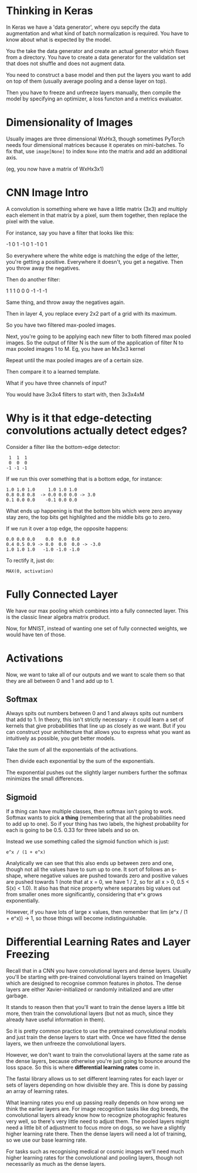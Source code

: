 Thinking in Keras
=================

In Keras we have a 'data generator', where oyu sepcify the data augmentation and
what kind of batch normalization is required. You have to know about what is expected
by the model.

You the take the data generator and create an actual generator which flows from
a directory. You have to create a data generator for the validation set that does
not shuffle and does not augment data.

You need to construct a base model and then put the layers you want to add on top
of them (usually average pooling and a dense layer on top).

Then you have to freeze and unfreeze layers manually, then compile the model by
specifying an optimizer, a loss functon and a metrics evaluator.

Dimensionality of Images
========================

Usually images are three dimensional WxHx3, though sometimes PyTorch needs
four dimensional matrices because it operates on mini-batches. To fix that, use
`image[None]` to index `None` into the matrix and add an additional axis.

(eg, you now have a matrix of WxHx3x1)

CNN Image Intro
===============

A convolution is something where we have a little matrix (3x3) and multiply
each element in that matrix by a pixel, sum them together, then replace the pixel
with the value.

For instance, say you have a filter that looks like this:

-1 0 1
-1 0 1
-1 0 1

So everywhere where the white edge is matching the edge of the letter, you're
getting a positive. Everywhere it doesn't, you get a negative. Then you throw
away the negatives.

Then do another filter:

1  1  1
0  0  0
-1 -1 -1

Same thing, and throw away the negatives again.

Then in layer 4, you replace every 2x2 part of a grid with its maximum.

So you have two filtered max-pooled images.

Next, you're going to be applying each new filter to both filtered
max pooled images. So the output of filter N is the sum of
the application of filter N to max pooled images 1 to M. Eg, you
have an Mx3x3 kernel

Repeat until the max pooled images are of a certain size.

Then compare it to a learned template.

What if you have three channels of input?

You would have 3x3x4 filters to start with, then 3x3x4xM

Why is it that edge-detecting convolutions actually detect edges?
=================================================================

Consider a filter like the bottom-edge detector:

```
 1  1  1
 0  0  0 
-1 -1 -1
```

If we run this over something that is a bottom edge, for instance:

```
1.0 1.0 1.0     1.0 1.0 1.0
0.8 0.8 0.8  -> 0.0 0.0 0.0 -> 3.0
0.1 0.0 0.0    -0.1 0.0 0.0
```

What ends up happening is that the bottom bits which were zero anyway
stay zero, the top bits get highlighted and the middle bits go to zero.

If we run it over a top edge, the opposite happens:

```
0.0 0.0 0.0    0.0  0.0  0.0
0.4 0.5 0.9 -> 0.0  0.0  0.0 -> -3.0
1.0 1.0 1.0   -1.0 -1.0 -1.0
```

To rectify it, just do:

`MAX(0, activation)`

Fully Connected Layer
=====================

We have our max pooling which combines into a fully connected layer. This
is the classic linear algebra matrix product.

Now, for MNIST, instead of wanting one set of fully connected weights, we
would have ten of those.


Activations
===========

Now, we want to take all of our outputs and we want to scale them so that
they are all between 0 and 1 and add up to 1.

Softmax
-------

Always spits out numbers between 0 and 1 and always spits out numbers
that add to 1. In theory, this isn't strictly necessary - it could learn
a set of kernels that give probabilities that line up as closely as we want. But
if you can construct your architecture that allows you to express what you want as intuitively as possible, you get better models.

Take the sum of all the exponentials of the activations.

Then divide each exponential by the sum of the exponentials.

The exponential pushes out the slightly larger numbers further the
softmax minimizes the small differences.


Sigmoid
-------

If a thing can have multiple classes, then softmax isn't going to work.
Softmax wants to pick **a thing** (remembering that all the probabilities
need to add up to one). So if your thing has two labels, the highest probability
for each is going to be 0.5. 0.33 for three labels and so on.

Instead we use something called the sigmoid function which is just:

```
e^x / (1 + e^x)
```

Analytically we can see that this also ends up between zero and one, though
not all the values have to sum up to one. It sort of follows an s-shape, where
negative values are pushed towards zero and positive values are pushed
towards 1 (note that at x = 0, we have 1 / 2, so for all x > 0, 0.5 < S(x) <
1.0). It also has that nice property where separates big values out from
smaller ones more significantly, considering that e^x grows exponentially.

However, if you have lots of large x values, then remember that
lim (e^x / (1 + e^x)) -> 1, so those things will become indistinguishable.


Differential Learning Rates and Layer Freezing
==============================================

Recall that in a CNN you have convolutional layers and dense layers. Usually
you'll be starting with pre-trained convolutional layers trained on ImageNet
which are designed to recognise common features in photos. The dense layers
are either Xavier-initialized or randomly initialized and are utter garbage.

It stands to reason then that you'll want to train the dense layers a little
bit more, then train the convolutional layers (but not as much, since they
already have useful information in them).

So it is pretty common practice to use the pretrained convolutional models
and just train the dense layers to start with. Once we have fitted the
dense layers, we then unfreeze the convolutional layers.

However, we don't want to train the convolutional layers at the same rate
as the dense layers, because otherwise you're just going to bounce
around the loss space. So this is where **differential learning rates** come in.

The fastai library allows us to set different learning rates for each layer
or sets of layers depending on how divisible they are. This is done by
passing an array of learning rates.

What learning rates you end up passing really depends on how wrong we think
the earlier layers are. For image recognition tasks like dog breeds, the
convolutional layers already know how to recognize photographic features
very well, so there's very little need to adjust them. The pooled layers
might need a little bit of adjustment to focus more on dogs, so we
have a slightly higher learning rate there. Then the dense layers
will need a lot of training, so we use our base learning rate.

For tasks such as recognising medical or cosmic images we'll need much
higher learning rates for the convolutional and pooling layers, though
not necessarily as much as the dense layers.
